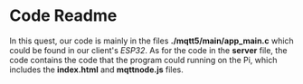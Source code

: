 # Code Readme
In this quest, our code is mainly in the files **./mqtt5/main/app_main.c** which could be found in our client's *ESP32*. As for the code in the **server** file, the code contains the code that the program could running on the Pi, which includes the **index.html** and **mqttnode.js** files.